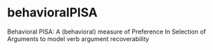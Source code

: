 # behavioralPISA
Behavioral PISA: A (behavioral) measure of Preference In Selection of Arguments to model verb argument recoverability
